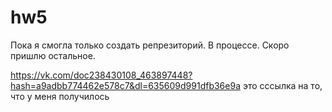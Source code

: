 # hw5

Пока я смогла только создать репрезиторий. В процессе. Скоро пришлю остальное.

https://vk.com/doc238430108_463897448?hash=a9adbb774462e578c7&dl=635609d991dfb36e9a
это сссылка на то, что у меня получилось
